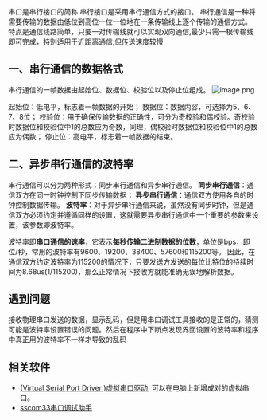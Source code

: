 串口是串行接口的简称
串行接口是采用串行通信方式的接口。
串行通信是一种将需要传输的数据由低位到高位一位一位地在一条传输线上逐个传输的通信方式。
特点是通信线路简单，只要一对传输线就可以实现双向通信,最少只需一根传输线即可完成，特别适用于近距离通信,但传送速度较慢

## 一、串行通信的数据格式
串行通信的一帧数据由起始位、数据位、校验位以及停止位组成。
![image.png](https://sxm-upload.oss-cn-beijing.aliyuncs.com/imgs/20230531135837.png)

起始位：低电平，标志着一帧数据的开始；
数据位：数据内容，可选择为5、6、7、8位；
校验位：用于确保传输数据的正确性，可分为奇校验和偶校验。奇校验时数据位和校验位中1的总数应为奇数，同理，偶校验时数据位和校验位中1的总数应为偶数；
停止位：高电平，标志着一帧数据的结束。

## 二、异步串行通信的波特率
串行通信可以分为两种形式：同步串行通信和异步串行通信。
**同步串行通信**：通信双方在同一时钟控制下同步传输数据；
**异步串行通信**：通信双方使用各自的时钟控制数据传输。
**波特率**：对于异步串行通信来说，虽然没有同步时钟，但是通信双方必须约定并遵循同样的设置，这就需要异步串行通信中一个重要的参数来设置，该参数即波特率。

波特率即**串口通信的速率**，它表示**每秒传输二进制数据的位数**，单位是bps，即位/秒，常用的波特率有9600、19200、38400、57600和115200等。
因此，在通信双方约定波特率为115200的情况下，只要发送方发送的每位比特位的持续时间为8.68us(1/115200)，那么正常情况下接收方就能准确无误地解析数据。



## 遇到问题
接收物理串口发送的数据，显示乱码，但是用串口调试工具接收的是正常的，猜测可能是波特率设置错误的问题。然后在程序中下断点发现界面设置的波特率和程序中真正用的波特率不一样才导致的乱码

## 相关软件
- [(Virtual Serial Port Driver )虚拟串口驱动](https://blog.csdn.net/denghuajing/article/details/121318869), 可以在电脑上新增成对的虚拟串口。
- [sscom33串口调试助手](https://blog.csdn.net/qq_41539778/article/details/135965840)
